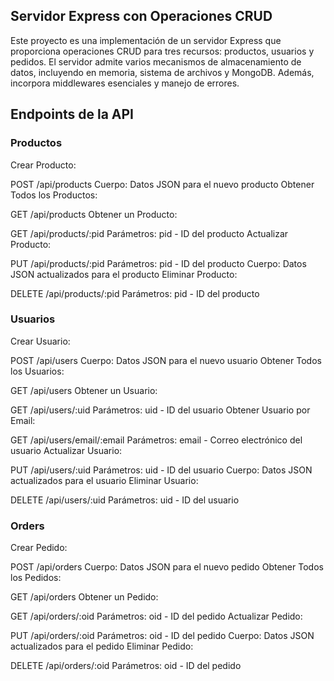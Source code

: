 ## Servidor Express con Operaciones CRUD
Este proyecto es una implementación de un servidor Express que proporciona operaciones CRUD para tres recursos: productos, usuarios y pedidos. El servidor admite varios mecanismos de almacenamiento de datos, incluyendo en memoria, sistema de archivos y MongoDB. Además, incorpora middlewares esenciales y manejo de errores.

## Endpoints de la API

### Productos

Crear Producto:

POST /api/products
Cuerpo: Datos JSON para el nuevo producto
Obtener Todos los Productos:

GET /api/products
Obtener un Producto:

GET /api/products/:pid
Parámetros: pid - ID del producto
Actualizar Producto:

PUT /api/products/:pid
Parámetros: pid - ID del producto
Cuerpo: Datos JSON actualizados para el producto
Eliminar Producto:

DELETE /api/products/:pid
Parámetros: pid - ID del producto

### Usuarios
Crear Usuario:

POST /api/users
Cuerpo: Datos JSON para el nuevo usuario
Obtener Todos los Usuarios:

GET /api/users
Obtener un Usuario:

GET /api/users/:uid
Parámetros: uid - ID del usuario
Obtener Usuario por Email:

GET /api/users/email/:email
Parámetros: email - Correo electrónico del usuario
Actualizar Usuario:

PUT /api/users/:uid
Parámetros: uid - ID del usuario
Cuerpo: Datos JSON actualizados para el usuario
Eliminar Usuario:

DELETE /api/users/:uid
Parámetros: uid - ID del usuario

### Orders
Crear Pedido:

POST /api/orders
Cuerpo: Datos JSON para el nuevo pedido
Obtener Todos los Pedidos:

GET /api/orders
Obtener un Pedido:

GET /api/orders/:oid
Parámetros: oid - ID del pedido
Actualizar Pedido:

PUT /api/orders/:oid
Parámetros: oid - ID del pedido
Cuerpo: Datos JSON actualizados para el pedido
Eliminar Pedido:

DELETE /api/orders/:oid
Parámetros: oid - ID del pedido



